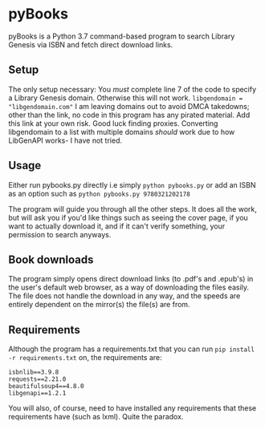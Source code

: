# pyBooks
pyBooks is a Python 3.7 command-based program to search Library Genesis via ISBN and fetch direct download links.


## Setup
The only setup necessary: You *must* complete line 7 of the code to specify a Library Genesis domain. Otherwise this will not work.
`libgendomain = "libgendomain.com"`
I am leaving domains out to avoid DMCA takedowns; other than the link, no code in this program has any pirated material.
Add this link at your own risk. Good luck finding proxies.
Converting libgendomain to a list with multiple domains *should* work due to how LibGenAPI works- I have not tried.

## Usage
Either run pybooks.py directly i.e simply `python pybooks.py` or add an ISBN as an option such as `python pybooks.py 9780321202178`

The program will guide you through all the other steps. It does all the work, but will ask you if you'd like things such as seeing the cover page, if you want to actually download it, and if it can't verify something, your permission to search anyways.

## Book downloads
The program simply opens direct download links (to .pdf's and .epub's) in the user's default web browser, as a way of downloading the files easily. The file does not handle the download in any way, and the speeds are entirely dependent on the mirror(s) the file(s) are from. 

## Requirements
Although the program has a requirements.txt that you can run `pip install -r requirements.txt` on, the requirements are:
```
isbnlib==3.9.8
requests==2.21.0
beautifulsoup4==4.8.0
libgenapi==1.2.1
```
You will also, of course, need to have installed any requirements that these requirements have (such as lxml). Quite the paradox.

